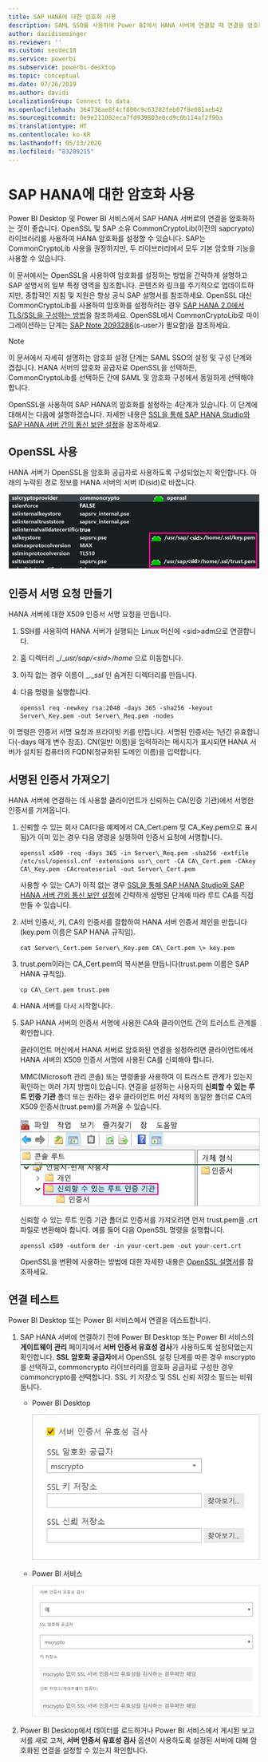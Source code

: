 ```yaml
---
title: SAP HANA에 대한 암호화 사용
description: SAML SSO를 사용하여 Power BI에서 HANA 서버에 연결할 때 연결을 암호화하는 방법을 알아봅니다.
author: davidiseminger
ms.reviewer: ''
ms.custom: seodec18
ms.service: powerbi
ms.subservice: powerbi-desktop
ms.topic: conceptual
ms.date: 07/26/2019
ms.author: davidi
LocalizationGroup: Connect to data
ms.openlocfilehash: 364736ae8f4cf800c9c63282feb07f8e081aeb42
ms.sourcegitcommit: 0e9e211082eca7fd939803e0cd9c6b114af2f90a
ms.translationtype: HT
ms.contentlocale: ko-KR
ms.lasthandoff: 05/13/2020
ms.locfileid: "83289215"
---
```

# <a name="enable-encryption-for-sap-hana"></a>SAP HANA에 대한 암호화 사용

Power BI Desktop 및 Power BI 서비스에서 SAP HANA 서버로의 연결을 암호화하는 것이 좋습니다. OpenSSL 및 SAP 소유 CommonCryptoLib(이전의 sapcrypto) 라이브러리를 사용하여 HANA 암호화를 설정할 수 있습니다. SAP는 CommonCryptoLib 사용을 권장하지만, 두 라이브러리에서 모두 기본 암호화 기능을 사용할 수 있습니다.

이 문서에서는 OpenSSL을 사용하여 암호화를 설정하는 방법을 간략하게 설명하고 SAP 설명서의 일부 특정 영역을 참조합니다. 콘텐츠와 링크를 주기적으로 업데이트하지만, 종합적인 지침 및 지원은 항상 공식 SAP 설명서를 참조하세요.
 OpenSSL 대신 CommonCryptoLib를 사용하여 암호화를 설정하려는 경우 [SAP HANA 2.0에서 TLS/SSL을 구성하는 방법](https://blogs.sap.com/2018/11/13/how-to-configure-tlsssl-in-sap-hana-2.0/)을 참조하세요. OpenSSL에서 CommonCryptoLib로 마이그레이션하는 단계는 [SAP Note 2093286](https://launchpad.support.sap.com/#/notes/2093286)(s-user가 필요함)을 참조하세요.

> [!NOTE]
> 이 문서에서 자세히 설명하는 암호화 설정 단계는 SAML SSO의 설정 및 구성 단계와 겹칩니다. HANA 서버의 암호화 공급자로 OpenSSL을 선택하든, CommonCryptoLib를 선택하든 간에 SAML 및 암호화 구성에서 동일하게 선택해야 합니다.

OpenSSL을 사용하여 SAP HANA의 암호화를 설정하는 4단계가 있습니다. 이 단계에 대해서는 다음에 설명하겠습니다.  자세한 내용은 [SSL을 통해 SAP HANA Studio와 SAP HANA 서버 간의 통신 보안 설정](https://blogs.sap.com/2015/09/28/securing-the-communication-between-sap-hana-studio-and-sap-hana-server-through-ssl/)을 참조하세요.

## <a name="use-openssl"></a>OpenSSL 사용

HANA 서버가 OpenSSL을 암호화 공급자로 사용하도록 구성되었는지 확인합니다. 아래의 누락된 경로 정보를 HANA 서버의 서버 ID(sid)로 바꿉니다.

![OpenSSL 암호화 공급자](media/desktop-sap-hana-encryption/ssl-crypto-provider.png)

## <a name="create-a-certificate-signing-request"></a>인증서 서명 요청 만들기

HANA 서버에 대한 X509 인증서 서명 요청을 만듭니다.

1. SSH를 사용하여 HANA 서버가 실행되는 Linux 머신에 \<sid\>adm으로 연결합니다.

1. 홈 디렉터리 _/__usr/sap/\<sid\>/home_ 으로 이동합니다.

1. 아직 없는 경우 이름이 _.__ssl_ 인 숨겨진 디렉터리를 만듭니다.

1. 다음 명령을 실행합니다.

    ```
    openssl req -newkey rsa:2048 -days 365 -sha256 -keyout Server\_Key.pem -out Server\_Req.pem -nodes
    ```

이 명령은 인증서 서명 요청과 프라이빗 키를 만듭니다. 서명된 인증서는 1년간 유효합니다(-days 매개 변수 참조). CN(일반 이름)을 입력하라는 메시지가 표시되면 HANA 서버가 설치된 컴퓨터의 FQDN(정규화된 도메인 이름)을 입력합니다.

## <a name="get-the-certificate-signed"></a>서명된 인증서 가져오기

HANA 서버에 연결하는 데 사용할 클라이언트가 신뢰하는 CA(인증 기관)에서 서명한 인증서를 가져옵니다.

1. 신뢰할 수 있는 회사 CA(다음 예제에서 CA\_Cert.pem 및 CA\_Key.pem으로 표시됨)가 이미 있는 경우 다음 명령을 실행하여 인증서 요청에 서명합니다.

    ```
    openssl x509 -req -days 365 -in Server\_Req.pem -sha256 -extfile /etc/ssl/openssl.cnf -extensions usr\_cert -CA CA\_Cert.pem -CAkey CA\_Key.pem -CAcreateserial -out Server\_Cert.pem
    ```

    사용할 수 있는 CA가 아직 없는 경우 [SSL을 통해 SAP HANA Studio와 SAP HANA 서버 간의 통신 보안 설정](https://blogs.sap.com/2015/09/28/securing-the-communication-between-sap-hana-studio-and-sap-hana-server-through-ssl/)에 간략하게 설명된 단계에 따라 루트 CA를 직접 만들 수 있습니다.

1. 서버 인증서, 키, CA의 인증서를 결합하여 HANA 서버 인증서 체인을 만듭니다(key.pem 이름은 SAP HANA 규칙임).

    ```
    cat Server\_Cert.pem Server\_Key.pem CA\_Cert.pem \> key.pem
    ```

1. trust.pem이라는 CA\_Cert.pem의 복사본을 만듭니다(trust.pem 이름은 SAP HANA 규칙임).

    ```
    cp CA\_Cert.pem trust.pem
    ```

1. HANA 서버를 다시 시작합니다.

1. SAP HANA 서버의 인증서 서명에 사용한 CA와 클라이언트 간의 트러스트 관계를 확인합니다.

    클라이언트 머신에서 HANA 서버로 암호화된 연결을 설정하려면 클라이언트에서 HANA 서버의 X509 인증서 서명에 사용된 CA를 신뢰해야 합니다.

    MMC(Microsoft 관리 콘솔) 또는 명령줄을 사용하여 이 트러스트 관계가 있는지 확인하는 여러 가지 방법이 있습니다. 연결을 설정하는 사용자의 **신뢰할 수 있는 루트 인증 기관** 폴더 또는 원하는 경우 클라이언트 머신 자체의 동일한 폴더로 CA의 X509 인증서(trust.pem)를 가져올 수 있습니다.

    ![신뢰할 수 있는 루트 인증 기관 폴더](media/desktop-sap-hana-encryption/trusted-root-certification.png)

    신뢰할 수 있는 루트 인증 기관 폴더로 인증서를 가져오려면 먼저 trust.pem을 .crt 파일로 변환해야 합니다. 예를 들어 다음 OpenSSL 명령을 실행합니다.

    ```
    openssl x509 -outform der -in your-cert.pem -out your-cert.crt
    ```
    
    OpenSSL을 변환에 사용하는 방법에 대한 자세한 내용은 [OpenSSL 설명서](https://www.openssl.org/docs/man1.0.2/man3/x509.html)를 참조하세요.

## <a name="test-the-connection"></a>연결 테스트

Power BI Desktop 또는 Power BI 서비스에서 연결을 테스트합니다.

1. SAP HANA 서버에 연결하기 전에 Power BI Desktop 또는 Power BI 서비스의 **게이트웨이 관리** 페이지에서 **서버 인증서 유효성 검사**가 사용하도록 설정되었는지 확인합니다. **SSL 암호화 공급자**에서 OpenSSL 설정 단계를 따른 경우 mscrypto를 선택하고, commoncrypto 라이브러리를 암호화 공급자로 구성한 경우 commoncrypto를 선택합니다. SSL 키 저장소 및 SSL 신뢰 저장소 필드는 비워 둡니다.

    - Power BI Desktop

        ![서버 인증서 유효성 검사 - 서비스](media/desktop-sap-hana-encryption/validate-server-certificate-service.png)

    - Power BI 서비스

        ![서버 인증서 유효성 검사 - 데스크톱](media/desktop-sap-hana-encryption/validate-server-certificate-desktop.png)

1. Power BI Desktop에서 데이터를 로드하거나 Power BI 서비스에서 게시된 보고서를 새로 고쳐, **서버 인증서 유효성 검사** 옵션이 사용하도록 설정된 서버에 대해 암호화된 연결을 설정할 수 있는지 확인합니다.
